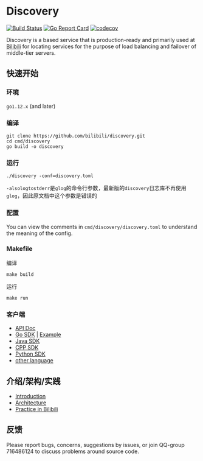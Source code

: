 # Discovery

[![Build Status](https://travis-ci.org/bilibili/discovery.svg?branch=master)](https://travis-ci.org/bilibili/discovery) 
[![Go Report Card](https://goreportcard.com/badge/github.com/bilibili/discovery)](https://goreportcard.com/report/github.com/bilibili/discovery)
[![codecov](https://codecov.io/gh/Bilibili/discovery/branch/master/graph/badge.svg)](https://codecov.io/gh/Bilibili/discovery)

Discovery is a based service that is production-ready and primarily used at [Bilibili](https://www.bilibili.com/) for locating services for the purpose of load balancing and failover of middle-tier servers.

## 快速开始

### 环境

`go1.12.x` (and later)

### 编译

```shell
git clone https://github.com/bilibili/discovery.git
cd cmd/discovery
go build -o discovery
```

### 运行

```shell
./discovery -conf=discovery.toml
```
`-alsologtostderr`是`glog`的命令行参数，最新版的`discovery`日志库不再使用`glog`，因此原文档中这个参数是错误的

### 配置

You can view the comments in `cmd/discovery/discovery.toml` to understand the meaning of the config.

### Makefile

编译

```shell
make build
```

运行

```shell
make run
```



### 客户端

* [API Doc](doc/api.md)
* [Go SDK](naming/client.go) | [Example](naming/example_test.go)
* [Java SDK](https://github.com/flygit/discoveryJavaSDK)
* [CPP SDK](https://github.com/brpc/brpc/blob/master/src/brpc/policy/discovery_naming_service.cpp)
* [Python SDK](https://github.com/tomwei7/discovery-client)
* [other language](doc/sdk.md)

## 介绍/架构/实践

* [Introduction](doc/intro.md)
* [Architecture](doc/arch.md)
* [Practice in Bilibili](doc/practice.md)

## 反馈

Please report bugs, concerns, suggestions by issues, or join QQ-group 716486124 to discuss problems around source code.
